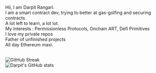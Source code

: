 Hii, I am Darpit Rangari. <br />
I am a smart contract dev, trying to better at gas-golfing and securing contracts.</br>
A lot left to learn, a lot lot.</br>
My interests : Permissionless Protocols, Onchain ART, Defi Primitives <br />
I love my private repos  <br />
Father of unfinished projects <br />
All day Ethereum maxi. <br/>
<br/>

![GitHub Streak](http://github-readme-streak-stats.herokuapp.com?user=proxima424&theme=dark&background=000000)
<br/>
![Darpit's GitHub stats](https://github-readme-stats.vercel.app/api?username=proxima424&theme=buefy&show_icons=true)


